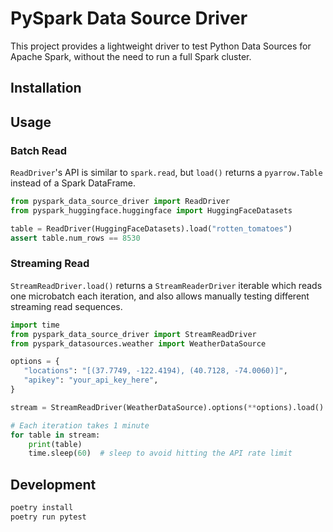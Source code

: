 # PySpark Data Source Driver

This project provides a lightweight driver to test Python Data Sources for Apache Spark, without the need to run a full Spark cluster.

## Installation

## Usage

### Batch Read

`ReadDriver`'s API is similar to `spark.read`, but `load()` returns a `pyarrow.Table` instead of a Spark DataFrame.

```python
from pyspark_data_source_driver import ReadDriver
from pyspark_huggingface.huggingface import HuggingFaceDatasets

table = ReadDriver(HuggingFaceDatasets).load("rotten_tomatoes")
assert table.num_rows == 8530
```

### Streaming Read

`StreamReadDriver.load()` returns a `StreamReaderDriver` iterable which reads one microbatch each iteration, and also allows manually testing different streaming read sequences.

```python
import time
from pyspark_data_source_driver import StreamReadDriver
from pyspark_datasources.weather import WeatherDataSource

options = {
   "locations": "[(37.7749, -122.4194), (40.7128, -74.0060)]",
   "apikey": "your_api_key_here",
}

stream = StreamReadDriver(WeatherDataSource).options(**options).load()

# Each iteration takes 1 minute
for table in stream:
    print(table)
    time.sleep(60)  # sleep to avoid hitting the API rate limit
```

## Development

```bash
poetry install
poetry run pytest
```
